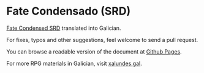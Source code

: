 # Fate Condensado (SRD)

[Fate Condensed SRD](https://github.com/fate-srd/fate-srd-content) translated into Galician.

For fixes, typos and other suggestions, feel welcome to send a pull request.

You can browse a readable version of the document at [Github Pages](https://xurxodiz.github.io/fate-condensado-srd).

For more RPG materials in Galician, visit [xalundes.gal](https://xalundes.gal/).
